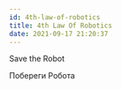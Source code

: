 ```yaml
---
id: 4th-law-of-robotics
title: 4th Law Of Robotics
date: 2021-09-17 21:20:37
---
```


Save the Robot

Побереги Робота
